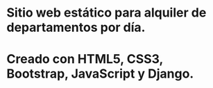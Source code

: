 # Sitio web estático para alquiler de departamentos por día.


# Creado con HTML5, CSS3, Bootstrap, JavaScript y Django.
